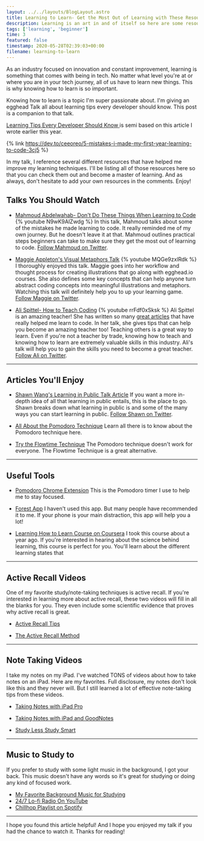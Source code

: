 ```yaml
---
layout: ../../layouts/BlogLayout.astro
title: Learning to Learn- Get the Most Out of Learning with These Resources
description: Learning is an art in and of itself so here are some resources for learning the art of learning
tags: ['learning', 'beginner']
time: 3
featured: false
timestamp: 2020-05-28T02:39:03+00:00
filename: learning-to-learn
---
```

As an industry focused on innovation and constant improvement, learning is something that comes with being in tech. No matter what level you're at or where you are in your tech journey, all of us have to learn new things. This is why knowing how to learn is so important.

Knowing how to learn is a topic I'm super passionate about. I'm giving an egghead Talk all about learning tips every developer should know. This post is a companion to that talk. 

[Learning Tips Every Developer Should Know ](https://egghead.io/lessons/egghead-eggheadtalk-learning-tips-every-developer-should-know) is semi based on this article I wrote earlier this year.

{% link https://dev.to/ceeoreo/5-mistakes-i-made-my-first-year-learning-to-code-3cj5 %}

In my talk, I reference several different resources that have helped me improve my learning techniques. I'll be listing all of those resources here so that you can check them out and become a master of learning. And as always, don't hesitate to add your own resources in the comments. Enjoy!

## Talks You Should Watch
- [Mahmoud Abdelwahab- Don't Do These Things When Learning to Code](https://www.youtube.com/watch?v=N9wK9AlZwdg&feature=youtu.be)
 {% youtube N9wK9AlZwdg %}
In this talk, Mahmoud talks about some of the mistakes he made learning to code. It really reminded me of my own journey. But he doesn't leave it at that. Mahmoud outlines practical steps beginners can take to make sure they get the most out of learning to code. [Follow Mahmoud on Twitter](https://twitter.com/thisismahmoud_).


- [Maggie Appleton's Visual Metaphors Talk](https://www.youtube.com/watch?v=MQGe9zxlRdk)
{% youtube MQGe9zxlRdk %}
I thoroughly enjoyed this talk. Maggie goes into her workflow and thought process for creating illustrations that go along with egghead.io courses. She also defines some key concepts that can help anyone turn abstract coding concepts into meaningful illustrations and metaphors. Watching this talk will definitely help you to up your learning game. [Follow Maggie on Twitter](https://twitter.com/Mappletons). 


- [Ali Spittel- How to Teach Coding](https://www.youtube.com/watch?v=rrFdf0xSksk&t=470s)
{% youtube rrFdf0xSksk %}
Ali Spittel is an amazing teacher! She has written so many [great articles]() that have really helped me learn to code. In her talk, she gives tips that can help you become an amazing teacher too! Teaching others is a great way to learn. Even if you're not a teacher by trade, knowing how to teach and knowing how to learn are extremely valuable skills in this industry. Ali's talk will help you to gain the skills you need to become a great teacher. [Follow Ali on Twitter](https://twitter.com/ASpittel).
 
---

## Articles You'll Enjoy
- [Shawn Wang's Learning in Public Talk Article](https://www.swyx.io/writing/learn-in-public/)
If you want a more in-depth idea of all that learning in public entails, this is the place to go. Shawn breaks down what learning in public is and some of the many ways you can start learning in public. [Follow Shawn on Twitter](https://twitter.com/swyx).

- [All About the Pomodoro Technique](https://francescocirillo.com/pages/pomodoro-technique)
Learn all there is to know about the Pomodoro technique here. 

- [Try the Flowtime Technique](https://zapier.com/blog/flowtime-technique/)
The Pomodoro technique doesn't work for everyone. The Flowtime Technique is a great alternative. 

---

## Useful Tools 
- [Pomodoro Chrome Extension](https://chrome.google.com/webstore/detail/marinara-pomodoro%C2%AE-assist/lojgmehidjdhhbmpjfamhpkpodfcodef?utm_source=chrome-ntp-icon)
This is the Pomodoro timer I use to help me to stay focused. 

- [Forest App](https://www.forestapp.cc/)
I haven't used this app. But many people have recommended it to me. If your phone is your main distraction, this app will help you a lot!

- [Learning How to Learn Course on Coursera](https://www.coursera.org/learn/learning-how-to-learn)
I took this course about a year ago. If you're interested in hearing about the science behind learning, this course is perfect for you. You'll learn about the different learning states that 

---

## Active Recall Videos

One of my favorite study/note-taking techniques is active recall. If you're interested in learning more about active recall, these two videos will fill in all the blanks for you. They even include some scientific evidence that proves why active recall is great.
- [Active Recall Tips](https://www.youtube.com/watch?v=YHJzSbLiQNs)

- [The Active Recall Method](https://www.youtube.com/watch?v=fDbxPVn02VU&t=1138s)

---

## Note Taking Videos
I take my notes on my iPad. I've watched TONS of videos about how to take notes on an iPad. Here are my favorites. Full disclosure, my notes don't look like this and they never will. But I still learned a lot of effective note-taking tips from these videos.

- [Taking Notes with iPad Pro](https://www.youtube.com/watch?v=n0ql-yeY9u0&t=255s)

- [Taking Notes with iPad and GoodNotes](https://www.youtube.com/watch?v=5c3W-nnwqn8)

- [Study Less Study Smart](https://www.youtube.com/watch?v=23Xqu0jXlfs)

---

## Music to Study to 

If you prefer to study with some light music in the background, I got your back. This music doesn't have any words so it's great for studying or doing any kind of focused work.

- [My Favorite Background Music for Studying](https://www.youtube.com/watch?v=iD4dMdpNe_I&t=721s)
- [24/7 Lo-fi Radio On YouTube](https://www.youtube.com/watch?v=5qap5aO4i9A)
- [Chillhop Playlist on Spotify](https://open.spotify.com/playlist/7HarpLGwKZuFMvtSlY7qo5?si=LaKtfwvPT5qyfjpvJUSnkQ)

---

I hope you found this article helpful! And I hope you enjoyed my talk if you had the chance to watch it. Thanks for reading!